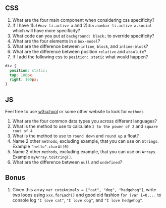 ## CSS
1. What are the four main component when considering css specificity?
1. If I have 1)`ul#nav li.active a` and 2)`div.navbar li.active a.social` which will have more specificity?
1. What code can you put at `background: black;` to override specificity?
1. What are the four elements in a `box-model`?
1. What are the difference between `inline`, `block`, and `inline-block`?
1. What are the difference between position `relative` and `absolute`?
1. If I add the following css to `position: static` what would happen?

  ``` css
  div {
    position: static;
    top: 100px;
    right: 100px;
  }
  ```

## JS
Feel free to use [w3school](http://www.w3schools.com/js/default.asp) or some other website to look for `methods`

1. What are the four common data types you across different languages?
1. What is the method to use to calculate `2 to the power of 2` and `square root of 4`
1. What is the method to use to `round down` and `round up` a float?
1. Name 2 other `methods`, excluding example, that you can use on `Strings`. Example `"hello".charAt(0)`
1. Name 2 other `methods`, excluding example, that you can use on `Arrays`. Example `myArray.toString()`.
1. What are the difference between `null` and `undefined`?

## Bonus

1. Given this array `var cuteAnimals = ["cat", "dog", "hedgehog"]`, write two loops using `xxx.forEach()` and good old fashion `for (var i=0....` to console log `"I love cat"`, `"I love dog"`, and `"I love hedgehog"`.
